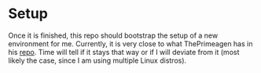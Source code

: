 # Setup
Once it is finished, this repo should bootstrap the setup of a new environment for me.
Currently, it is very close to what ThePrimeagen has in his [repo](https://github.com/theprimeagen/dev).
Time will tell if it stays that way or if I will deviate from it 
(most likely the case, since I am using multiple Linux distros).
